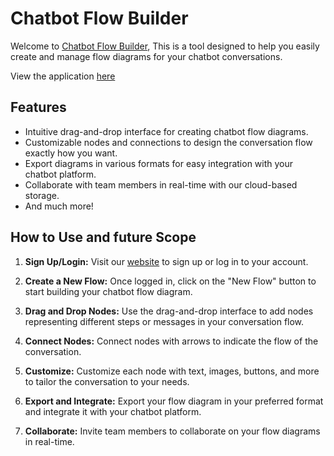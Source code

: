 # Chatbot Flow Builder

Welcome to [Chatbot Flow Builder](https://chatbot-flow-builder-rust.vercel.app/), This is a tool designed to help you easily create and manage flow diagrams for your chatbot conversations.

View the application [here](https://chatbot-flow-builder-rust.vercel.app/)

## Features

- Intuitive drag-and-drop interface for creating chatbot flow diagrams.
- Customizable nodes and connections to design the conversation flow exactly how you want.
- Export diagrams in various formats for easy integration with your chatbot platform.
- Collaborate with team members in real-time with our cloud-based storage.
- And much more!

## How to Use and future Scope

1. **Sign Up/Login:** Visit our [website](https://chatbotflowbuilder.com) to sign up or log in to your account.

2. **Create a New Flow:** Once logged in, click on the "New Flow" button to start building your chatbot flow diagram.

3. **Drag and Drop Nodes:** Use the drag-and-drop interface to add nodes representing different steps or messages in your conversation flow.

4. **Connect Nodes:** Connect nodes with arrows to indicate the flow of the conversation.

5. **Customize:** Customize each node with text, images, buttons, and more to tailor the conversation to your needs.

6. **Export and Integrate:** Export your flow diagram in your preferred format and integrate it with your chatbot platform.

7. **Collaborate:** Invite team members to collaborate on your flow diagrams in real-time.
